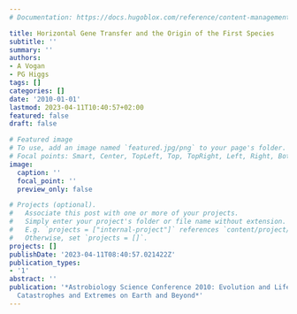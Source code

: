 ```yaml
---
# Documentation: https://docs.hugoblox.com/reference/content-management/

title: Horizontal Gene Transfer and the Origin of the First Species
subtitle: ''
summary: ''
authors:
- A Vogan
- PG Higgs
tags: []
categories: []
date: '2010-01-01'
lastmod: 2023-04-11T10:40:57+02:00
featured: false
draft: false

# Featured image
# To use, add an image named `featured.jpg/png` to your page's folder.
# Focal points: Smart, Center, TopLeft, Top, TopRight, Left, Right, BottomLeft, Bottom, BottomRight.
image:
  caption: ''
  focal_point: ''
  preview_only: false

# Projects (optional).
#   Associate this post with one or more of your projects.
#   Simply enter your project's folder or file name without extension.
#   E.g. `projects = ["internal-project"]` references `content/project/deep-learning/index.md`.
#   Otherwise, set `projects = []`.
projects: []
publishDate: '2023-04-11T08:40:57.021422Z'
publication_types:
- '1'
abstract: ''
publication: '*Astrobiology Science Conference 2010: Evolution and Life: Surviving
  Catastrophes and Extremes on Earth and Beyond*'
---
```

